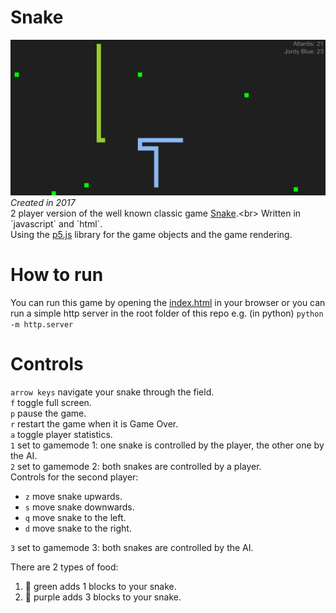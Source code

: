 # Snake
![snake game](./img/snake_game.PNG)
*Created in 2017*<br>
2 player version of the well known classic game [Snake](https://en.wikipedia.org/wiki/Snake_(video_game_genre)).<br>
Written in `javascript` and `html`.<br>
Using the [p5.js](https://p5js.org/) library for the game objects and the game rendering.

# How to run
You can run this game by opening the [index.html](./index.html) in your browser or you can run a simple http server in the root folder of this repo e.g. (in python) `python -m http.server`

# Controls
`arrow keys` navigate your snake through the field.<br>
`f` toggle full screen.<br>
`p` pause the game.<br>
`r` restart the game when it is Game Over.<br>
`a` toggle player statistics.<br>
`1` set to gamemode 1: one snake is controlled by the player, the other one by the AI.<br>
`2` set to gamemode 2: both snakes are controlled by a player.<br>
Controls for the second player:<br>
* `z` move snake upwards.<br>
* `s` move snake downwards.<br>
* `q` move snake to the left.<br>
* `d` move snake to the right.<br>

`3` set to gamemode 3: both snakes are controlled by the AI.<br>

There are 2 types of food:
1. :green_apple: green adds 1 blocks to your snake.
2. :grapes: purple adds 3 blocks to your snake.

